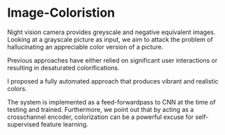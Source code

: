 # Image-Coloristion
Night vision camera provides greyscale and negative equivalent images. Looking at a grayscale picture as input, we aim to attack the problem of hallucinating an appreciable color version of a picture. 

Previous approaches have either relied on significant user interactions or resulting in desaturated colorifications.

I proposed a fully automated approach that produces vibrant and realistic  colors. 

The system is implemented as a feed-forwardpass to CNN at the time of testing and trained. Furthermore, we point out that by acting as a crosschannel encoder, colorization can be a powerful excuse for self-supervised feature learning.

